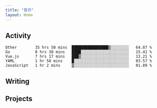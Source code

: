 ```yaml
---
title: "首页"
layout: Home
---
```


## Activity
<!--START_SECTION:waka-->
```text
Other        35 hrs 50 mins  ████████████████▒░░░░░░░░   64.87 % 
Go           8 hrs 30 mins   ████░░░░░░░░░░░░░░░░░░░░░   15.41 % 
Vue.js       7 hrs 17 mins   ███▒░░░░░░░░░░░░░░░░░░░░░   13.21 % 
YAML         1 hr 58 mins    █░░░░░░░░░░░░░░░░░░░░░░░░   03.57 % 
JavaScript   1 hr 2 mins     ▒░░░░░░░░░░░░░░░░░░░░░░░░   01.89 % 
```
<!--END_SECTION:waka-->

## Writing
<PindedPosts />

## Projects
<Projects />
